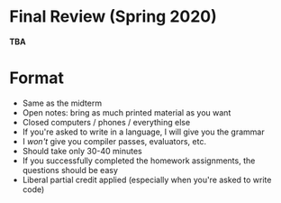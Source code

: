 # Final Review (Spring 2020)

**TBA**

# Format

- Same as the midterm
- Open notes: bring as much printed material as you want
- Closed computers / phones / everything else
- If you're asked to write in a language, I will give you the grammar
- I *won't* give you compiler passes, evaluators, etc.
- Should take only 30-40 minutes
- If you successfully completed the homework assignments, the questions should be easy
- Liberal partial credit applied (especially when you're asked to write code)
